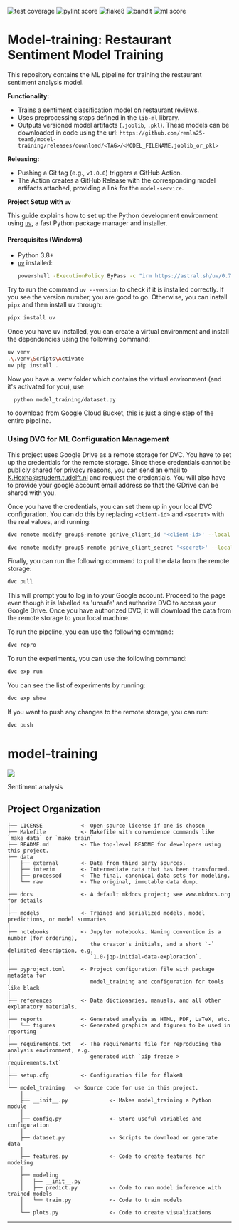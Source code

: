![test coverage](https://img.shields.io/badge/test%20coverage-98%25-green.svg)
![pylint score](https://img.shields.io/badge/pylint%20score-0-green.svg)
![flake8](https://img.shields.io/badge/flake8-0%20issues-brightgreen.svg)
![bandit](https://img.shields.io/badge/bandit-0%20issues-brightgreen.svg)
![ml score](https://img.shields.io/badge/ml%20score-1-blue.svg)

# Model-training: Restaurant Sentiment Model Training

This repository contains the ML pipeline for training the restaurant sentiment analysis model.

**Functionality:**
*   Trains a sentiment classification model on restaurant reviews.
*   Uses preprocessing steps defined in the `lib-ml` library.
*   Outputs versioned model artifacts (`.joblib`, `.pkl`). These models can be downloaded in code using the url: `https://github.com/remla25-team5/model-training/releases/download/<TAG>/<MODEL_FILENAME.joblib_or_pkl>`

**Releasing:**
*   Pushing a Git tag (e.g., `v1.0.0`) triggers a GitHub Action.
*   The Action creates a GitHub Release with the corresponding model artifacts attached, providing a link for the `model-service`.

**Project Setup with `uv`**

This guide explains how to set up the Python development environment using [`uv`](https://github.com/astral-sh/uv), a fast Python package manager and installer.

#### Prerequisites (Windows)

- Python 3.8+
- [`uv`](https://astral.sh/uv) installed:
  ```bash
  powershell -ExecutionPolicy ByPass -c "irm https://astral.sh/uv/0.7.6/install.ps1 | iex"
    ```

Try to run the command `uv --version` to check if it is installed correctly. If you see the version number, you are good to go. Otherwise, you can install `pipx` and then install uv through:

```bash
pipx install uv
```

Once you have uv installed, you can create a virtual environment and install the dependencies using the following command:

```bash
uv venv
.\.venv\Scripts\Activate
uv pip install .
```

Now you have a .venv folder which contains the virtual environment (and it's activated for you), use 
```bash
  python model_training/dataset.py
```
to download from Google Cloud Bucket, this is just a single step of the entire pipeline.

### Using DVC for ML Configuration Management

This project uses Google Drive as a remote storage for DVC. You have to set up the credentials for the remote storage. Since these credentials cannot be publicly shared for privacy reasons, you can send an email to K.Hoxha@student.tudelft.nl and request the credentials. You will also have to provide your google account email address so that the GDrive can be shared with you.

Once you have the credentials, you can set them up in your local DVC configuration. You can do this by replacing `<client-id>` and `<secret>` with the real values, and running:

```bash
dvc remote modify group5-remote gdrive_client_id '<client-id>' --local
```

```bash
dvc remote modify group5-remote gdrive_client_secret '<secret>' --local
```

Finally, you can run the following command to pull the data from the remote storage:

```bash
dvc pull
```

This will prompt you to log in to your Google account. Proceed to the page even though it is labelled as 'unsafe' and authorize DVC to access your Google Drive. Once you have authorized DVC, it will download the data from the remote storage to your local machine.

To run the pipeline, you can use the following command:

```bash
dvc repro
```

To run the experiments, you can use the following command:

```bash
dvc exp run
```

You can see the list of experiments by running:

```bash
dvc exp show
```

If you want to push any changes to the remote storage, you can run:

```bash
dvc push
```

# model-training

<a target="_blank" href="https://cookiecutter-data-science.drivendata.org/">
    <img src="https://img.shields.io/badge/CCDS-Project%20template-328F97?logo=cookiecutter" />
</a>

Sentiment analysis

## Project Organization

```
├── LICENSE            <- Open-source license if one is chosen
├── Makefile           <- Makefile with convenience commands like `make data` or `make train`
├── README.md          <- The top-level README for developers using this project.
├── data
│   ├── external       <- Data from third party sources.
│   ├── interim        <- Intermediate data that has been transformed.
│   ├── processed      <- The final, canonical data sets for modeling.
│   └── raw            <- The original, immutable data dump.
│
├── docs               <- A default mkdocs project; see www.mkdocs.org for details
│
├── models             <- Trained and serialized models, model predictions, or model summaries
│
├── notebooks          <- Jupyter notebooks. Naming convention is a number (for ordering),
│                         the creator's initials, and a short `-` delimited description, e.g.
│                         `1.0-jqp-initial-data-exploration`.
│
├── pyproject.toml     <- Project configuration file with package metadata for 
│                         model_training and configuration for tools like black
│
├── references         <- Data dictionaries, manuals, and all other explanatory materials.
│
├── reports            <- Generated analysis as HTML, PDF, LaTeX, etc.
│   └── figures        <- Generated graphics and figures to be used in reporting
│
├── requirements.txt   <- The requirements file for reproducing the analysis environment, e.g.
│                         generated with `pip freeze > requirements.txt`
│
├── setup.cfg          <- Configuration file for flake8
│
└── model_training   <- Source code for use in this project.
    │
    ├── __init__.py             <- Makes model_training a Python module
    │
    ├── config.py               <- Store useful variables and configuration
    │
    ├── dataset.py              <- Scripts to download or generate data
    │
    ├── features.py             <- Code to create features for modeling
    │
    ├── modeling                
    │   ├── __init__.py 
    │   ├── predict.py          <- Code to run model inference with trained models          
    │   └── train.py            <- Code to train models
    │
    └── plots.py                <- Code to create visualizations
```

--------

